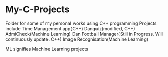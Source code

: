 # My-C-Projects
Folder for some of my personal works using C++ programming
Projects include
Time Management app(C++)
Danquiz(modified, C++)
AdmiCheck(Machine Learning)
Dan Football Manager(Still in Progress. Will continuously update. C++)
Image Recognisation(Machine Learning)


ML signifies Machine Learning projects
